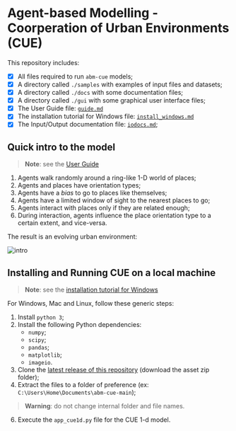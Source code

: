 # Agent-based Modelling - Coorperation of Urban Environments (CUE) 

This repository includes:
- [x] All files required to run `abm-cue` models;
- [x] A directory called `./samples` with examples of input files and datasets;
- [x] A directory called `./docs` with some documentation files;
- [x] A directory called `./gui` with some graphical user interface files;
- [x] The User Guide file: [`guide.md`](https://github.com/ipo-exe/abm-cue/blob/main/docs/guide.md)
- [x] The installation tutorial for Windows file: [`install_windows.md`](https://github.com/ipo-exe/abm-cue/blob/main/docs/install_windows.md)
- [x] The Input/Output documentation file: [`iodocs.md`](https://github.com/ipo-exe/abm-cue/blob/main/docs/iodocs.md);

## Quick intro to the model
> **Note**: see the [User Guide](https://github.com/ipo-exe/abm-cue/blob/main/docs/guide.md)

1) Agents walk randomly around a ring-like 1-D world of places;
2) Agents and places have orientation types;
3) Agents have a _bias_ to go to places like themselves;
4) Agents have a limited window of sight to the nearest places to go;
5) Agents interact with places only if they are related enough;
7) During interaction, agents influence the place orientation type to a certain extent, and vice-versa.

The result is an evolving urban environment:

![intro](https://github.com/ipo-exe/abm-cue/blob/main/docs/figs/intro.gif "intro")

## Installing and Running CUE on a local machine

> **Note**: see the [installation tutorial for Windows](https://github.com/ipo-exe/abm-cue/blob/main/docs/install_windows.md)

For Windows, Mac and Linux, follow these generic steps:

1) Install `python 3`;
2) Install the following Python dependencies:
   * `numpy`;
   * `scipy`;
   * `pandas`;
   * `matplotlib`;
   * `imageio`.
3) Clone the [latest release of this repository](https://github.com/ipo-exe/abm-cue/releases) (download the asset zip folder);
4) Extract the files to a folder of preference (ex: `C:\Users\Home\Documents\abm-cue-main`);
> **Warning**: do not change internal folder and file names.
6) Execute the `app_cue1d.py` file for the CUE 1-d model.


